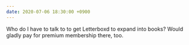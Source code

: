 ```yaml
---
date: 2020-07-06 18:30:00 +0900
---
```


Who do I have to talk to to get Letterboxd to expand into books? Would gladly pay for premium membership there, too.
